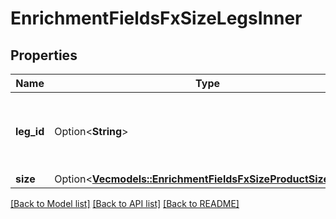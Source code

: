 # EnrichmentFieldsFxSizeLegsInner

## Properties

Name | Type | Description | Notes
------------ | ------------- | ------------- | -------------
**leg_id** | Option<**String**> | Free-form string to identify leg information in various sections | [optional]
**size** | Option<[**Vec<models::EnrichmentFieldsFxSizeProductSizeInner>**](enrichment_fields_fx_size_product_size_inner.md)> |  | [optional]

[[Back to Model list]](../README.md#documentation-for-models) [[Back to API list]](../README.md#documentation-for-api-endpoints) [[Back to README]](../README.md)


